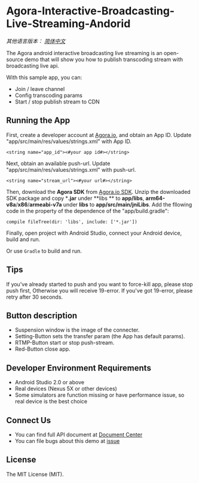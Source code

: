 # **Agora-Interactive-Broadcasting-Live-Streaming-Andorid**

*其他语言版本： [简体中文](README.zh.md)*

The Agora android interactive broadcasting live streaming is an open-source demo that will show you how to publish transcoding stream with broadcasting live api.

With this sample app, you can:

- Join / leave channel
- Config transcoding params
- Start / stop publish stream to CDN

## Running the App

First, create a developer account at [Agora.io](https://dashboard.agora.io/signin/), and obtain an App ID. Update  "app/src/main/res/values/strings.xml" with App ID.

```
<string name="app_id"><#your app id#></string>
```

Next, obtain an available push-url. Update "app/src/main/res/values/strings.xml" with push-url.

```
<string name="stream_url"><#your url#></string>
```

Then, download the **Agora SDK** from [Agora.io SDK](https://www.agora.io/en/download/). Unzip the downloaded SDK package and copy ***.jar** under **libs ** to **app/libs**, **arm64-v8a**/**x86**/**armeabi-v7a** under **libs** to **app/src/main/jniLibs**. Add the fllowing code in the property of the dependence of the "app/build.gradle":

```
compile fileTree(dir: 'libs', include: ['*.jar'])
```

Finally, open project with Android Studio, connect your Android device, build and run.

Or use `Gradle` to build and run.

## Tips
If you've already started to push and you want to force-kill app, please stop push first, Otherwise you will receive 19-error. If you've got 19-error, please retry after 30 seconds.

## Button description
 - Suspension window is the image of the connecter.
 - Setting-Button sets the transfer param (the App has default params).
 - RTMP-Button start or stop push-stream.
 - Red-Button close app.
## Developer Environment Requirements

- Android Studio 2.0 or above
- Real devices (Nexus 5X or other devices)
- Some simulators are function missing or have performance issue, so real device is the best choice

## Connect Us
- You can find full API document at [Document Center](https://docs.agora.io/en/)
- You can file bugs about this demo at [issue](https://github.com/AgoraIO/Agora-Android-Tutorial-1to1/issues)

## License

The MIT License (MIT).
